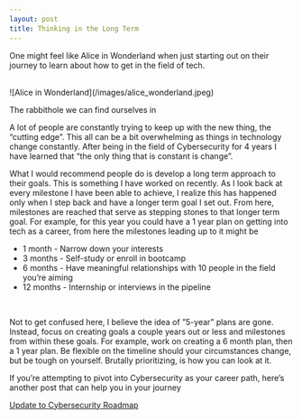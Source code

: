 ```yaml
---
layout: post
title: Thinking in the Long Term
---
```



One might feel like Alice in Wonderland when just starting out on their journey to learn about how to get in the field of tech. 

<br>
![Alice in Wonderland](/images/alice_wonderland.jpeg)
<br>

The rabbithole we can find ourselves in

A lot of people are constantly trying to keep up with the new thing, the “cutting edge”. This all can be a bit overwhelming as things in technology change constantly. After being in the field of Cybersecurity for 4 years I have learned that “the only thing that is constant is change”.  


What I would recommend people do is develop a long term approach to their goals. 
This is something I have worked on recently. As I look back at every milestone I have been able to achieve, I realize this has happened only when I step back and have a longer term goal I set out. From here, milestones are reached that serve as stepping stones to that longer term goal. For example, for this year you could have a 1 year plan on getting into tech as a career, from here the milestones leading up to it might be

- 1 month -   Narrow down your interests
- 3 months - Self-study or enroll in bootcamp
- 6 months - Have meaningful relationships with 10 people in the field you’re aiming
- 12 months - Internship or interviews in the pipeline
<br>

Not to get confused here, I believe the idea of ”5-year” plans are gone. Instead, focus on creating goals a couple years out or less and milestones from within these goals. For example, work on creating a 6 month plan, then a 1 year plan. Be flexible on the timeline should your circumstances change, but be tough on yourself. 
Brutally prioritizing, is how you can look at it.

If you’re attempting to pivot into Cybersecurity as your career path, here’s another post that can help you in your journey

[Update to Cybersecurity Roadmap](https://zendannyy.github.io/twelfth_post/)
